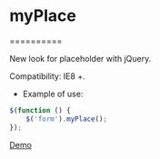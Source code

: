 # myPlace #
==========

New look for placeholder with jQuery.

Compatibility: IE8 +.

* Example of use:

```javascript
$(function () {
    $('form').myPlace();
});
```
[Demo](http://ekg.com.br/myPlace "Demo")